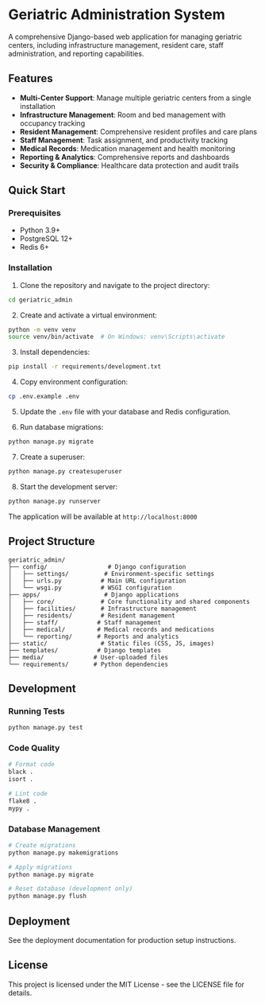 # Geriatric Administration System

A comprehensive Django-based web application for managing geriatric centers, including infrastructure management, resident care, staff administration, and reporting capabilities.

## Features

- **Multi-Center Support**: Manage multiple geriatric centers from a single installation
- **Infrastructure Management**: Room and bed management with occupancy tracking
- **Resident Management**: Comprehensive resident profiles and care plans
- **Staff Management**: Task assignment, and productivity tracking
- **Medical Records**: Medication management and health monitoring
- **Reporting & Analytics**: Comprehensive reports and dashboards
- **Security & Compliance**: Healthcare data protection and audit trails

## Quick Start

### Prerequisites

- Python 3.9+
- PostgreSQL 12+
- Redis 6+

### Installation

1. Clone the repository and navigate to the project directory:
```bash
cd geriatric_admin
```

2. Create and activate a virtual environment:
```bash
python -m venv venv
source venv/bin/activate  # On Windows: venv\Scripts\activate
```

3. Install dependencies:
```bash
pip install -r requirements/development.txt
```

4. Copy environment configuration:
```bash
cp .env.example .env
```

5. Update the `.env` file with your database and Redis configuration.

6. Run database migrations:
```bash
python manage.py migrate
```

7. Create a superuser:
```bash
python manage.py createsuperuser
```

8. Start the development server:
```bash
python manage.py runserver
```

The application will be available at `http://localhost:8000`

## Project Structure

```
geriatric_admin/
├── config/                 # Django configuration
│   ├── settings/          # Environment-specific settings
│   ├── urls.py           # Main URL configuration
│   └── wsgi.py           # WSGI configuration
├── apps/                  # Django applications
│   ├── core/             # Core functionality and shared components
│   ├── facilities/       # Infrastructure management
│   ├── residents/        # Resident management
│   ├── staff/           # Staff management
│   ├── medical/         # Medical records and medications
│   └── reporting/       # Reports and analytics
├── static/               # Static files (CSS, JS, images)
├── templates/           # Django templates
├── media/              # User-uploaded files
└── requirements/       # Python dependencies
```

## Development

### Running Tests

```bash
python manage.py test
```

### Code Quality

```bash
# Format code
black .
isort .

# Lint code
flake8 .
mypy .
```

### Database Management

```bash
# Create migrations
python manage.py makemigrations

# Apply migrations
python manage.py migrate

# Reset database (development only)
python manage.py flush
```

## Deployment

See the deployment documentation for production setup instructions.

## License

This project is licensed under the MIT License - see the LICENSE file for details.